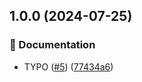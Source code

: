## 1.0.0 (2024-07-25)

### 📝 Documentation

* TYPO ([#5](https://github.com/jaychoww/docs-demo/issues/5)) ([77434a6](https://github.com/jaychoww/docs-demo/commit/77434a6470bbc78400b64ccfa1390734daf413f7))
